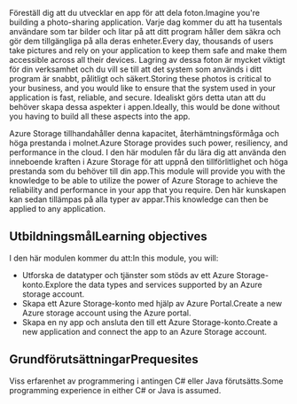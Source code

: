 <span data-ttu-id="5f6a5-101">Föreställ dig att du utvecklar en app för att dela foton.</span><span class="sxs-lookup"><span data-stu-id="5f6a5-101">Imagine you're building a photo-sharing application.</span></span> <span data-ttu-id="5f6a5-102">Varje dag kommer du att ha tusentals användare som tar bilder och litar på att ditt program håller dem säkra och gör dem tillgängliga på alla deras enheter.</span><span class="sxs-lookup"><span data-stu-id="5f6a5-102">Every day, thousands of users take pictures and rely on your application to keep them safe and make them accessible across all their devices.</span></span> <span data-ttu-id="5f6a5-103">Lagring av dessa foton är mycket viktigt för din verksamhet och du vill se till att det system som används i ditt program är snabbt, pålitligt och säkert.</span><span class="sxs-lookup"><span data-stu-id="5f6a5-103">Storing these photos is critical to your business, and you would like to ensure that the system used in your application is fast, reliable, and secure.</span></span> <span data-ttu-id="5f6a5-104">Idealiskt görs detta utan att du behöver skapa dessa aspekter i appen.</span><span class="sxs-lookup"><span data-stu-id="5f6a5-104">Ideally, this would be done without you having to build all these aspects into the app.</span></span>

<span data-ttu-id="5f6a5-105">Azure Storage tillhandahåller denna kapacitet, återhämtningsförmåga och höga prestanda i molnet.</span><span class="sxs-lookup"><span data-stu-id="5f6a5-105">Azure Storage provides such power, resiliency, and performance in the cloud.</span></span> <span data-ttu-id="5f6a5-106">I den här modulen får du lära dig att använda den inneboende kraften i Azure Storage för att uppnå den tillförlitlighet och höga prestanda som du behöver till din app.</span><span class="sxs-lookup"><span data-stu-id="5f6a5-106">This module will provide you with the knowledge to be able to utilize the power of Azure Storage to achieve the reliability and performance in your app that you require.</span></span> <span data-ttu-id="5f6a5-107">Den här kunskapen kan sedan tillämpas på alla typer av appar.</span><span class="sxs-lookup"><span data-stu-id="5f6a5-107">This knowledge can then be applied to any application.</span></span>

## <a name="learning-objectives"></a><span data-ttu-id="5f6a5-108">Utbildningsmål</span><span class="sxs-lookup"><span data-stu-id="5f6a5-108">Learning objectives</span></span>

<span data-ttu-id="5f6a5-109">I den här modulen kommer du att:</span><span class="sxs-lookup"><span data-stu-id="5f6a5-109">In this module, you will:</span></span>

- <span data-ttu-id="5f6a5-110">Utforska de datatyper och tjänster som stöds av ett Azure Storage-konto.</span><span class="sxs-lookup"><span data-stu-id="5f6a5-110">Explore the data types and services supported by an Azure storage account.</span></span>
- <span data-ttu-id="5f6a5-111">Skapa ett Azure Storage-konto med hjälp av Azure Portal.</span><span class="sxs-lookup"><span data-stu-id="5f6a5-111">Create a new Azure storage account using the Azure portal.</span></span>
- <span data-ttu-id="5f6a5-112">Skapa en ny app och ansluta den till ett Azure Storage-konto.</span><span class="sxs-lookup"><span data-stu-id="5f6a5-112">Create a new application and connect the app to an Azure Storage account.</span></span>
 
## <a name="prequesites"></a><span data-ttu-id="5f6a5-113">Grundförutsättningar</span><span class="sxs-lookup"><span data-stu-id="5f6a5-113">Prequesites</span></span>
 
<span data-ttu-id="5f6a5-114">Viss erfarenhet av programmering i antingen C# eller Java förutsätts.</span><span class="sxs-lookup"><span data-stu-id="5f6a5-114">Some programming experience in either C# or Java is assumed.</span></span>